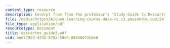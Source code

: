 ```yaml
---
content_type: resource
description: Excerpt from from the professor's "Study Guide to Descartes' Meditations."
file: /media/https%3A/open-learning-course-data-rc.s3.amazonaws.com/24-01-classics-in-western-philosophy-spring-2006/eed7792d4332875a58e608846072b0c0_descartes_guide3.pdf
file_type: application/pdf
resourcetype: Document
title: descartes_guide3.pdf
uid: eed7792d-4332-875a-58e6-08846072b0c0
---
```

